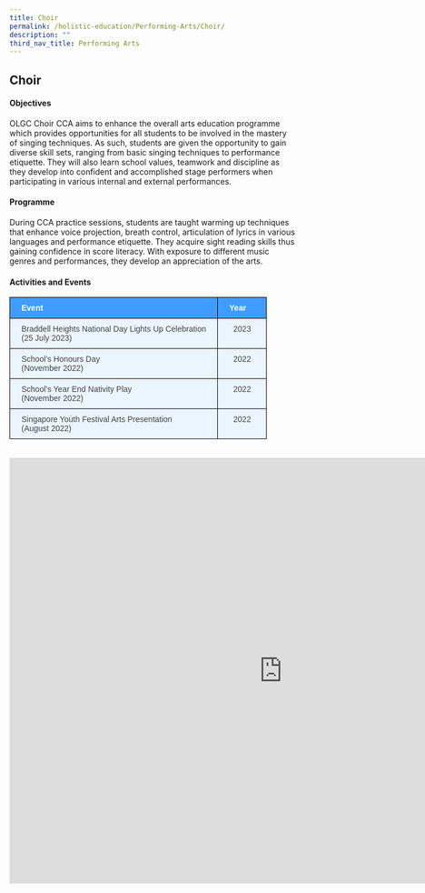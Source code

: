 ```yaml
---
title: Choir
permalink: /holistic-education/Performing-Arts/Choir/
description: ""
third_nav_title: Performing Arts
---
```

## Choir

#### Objectives

OLGC Choir CCA aims to enhance the overall arts education programme which provides opportunities for all students to be involved in the mastery of singing techniques. As such, students are given the opportunity to gain diverse skill sets, ranging from basic singing techniques to performance etiquette. They will also learn school values, teamwork and discipline as they develop into confident and accomplished stage performers when participating in various internal and external performances. 

#### Programme

During CCA practice sessions, students are taught warming up techniques that enhance voice projection, breath control, articulation of lyrics in various languages and performance etiquette. They acquire sight reading skills thus gaining confidence in score literacy. With exposure to different music genres and performances, they develop an appreciation of the arts. 

#### Activities and Events

<style type="text/css">
.tg  {border-collapse:collapse;border-color:#9ABAD9;border-spacing:0;}
.tg td{background-color:#EBF5FF;border-color:#9ABAD9;border-style:solid;border-width:1px;color:#444;
  font-family:Arial, sans-serif;font-size:14px;overflow:hidden;padding:10px 20px;word-break:normal;}
.tg th{background-color:#409cff;border-color:#9ABAD9;border-style:solid;border-width:1px;color:#fff;
  font-family:Arial, sans-serif;font-size:14px;font-weight:normal;overflow:hidden;padding:10px 20px;word-break:normal;}
.tg .tg-wp8o{border-color:#000000;text-align:center;vertical-align:top}
.tg .tg-mcqj{border-color:#000000;font-weight:bold;text-align:left;vertical-align:top}
.tg .tg-mqa1{border-color:#000000;font-weight:bold;text-align:center;vertical-align:top}
.tg .tg-73oq{border-color:#000000;text-align:left;vertical-align:top}
</style>
<table class="tg">
<thead>
  <tr>
    <th class="tg-mcqj">Event</th>
    <th class="tg-mqa1">    Year&nbsp;&nbsp;&nbsp;&nbsp;</th>
  </tr>
</thead>
<tbody>
  <tr>
    <td class="tg-73oq">Braddell Heights National Day Lights Up Celebration<br>(25 July 2023)</td>
    <td class="tg-wp8o">2023</td>
  </tr>
  <tr>
    <td class="tg-73oq">School’s Honours Day<br>(November 2022)</td>
    <td class="tg-wp8o">2022</td>
  </tr>
  <tr>
    <td class="tg-73oq">School’s Year End Nativity Play<br>(November 2022)</td>
    <td class="tg-wp8o">2022</td>
  </tr>
  <tr>
    <td class="tg-73oq">Singapore Youth Festival Arts Presentation<br>(August 2022)</td>
    <td class="tg-wp8o">2022</td>
  </tr>
</tbody>
</table>
<br>

<iframe allowfullscreen="true" height="749" width="960" frameborder="0" src="https://docs.google.com/presentation/d/e/2PACX-1vTktZqjQy8Jak81HX8bSNptuc08QOuUzgv-hCpi8Slb59je7fVIC53bNIK09l3v7DEoWiK6W0t4c7B_/embed?start=false&amp;loop=false&amp;delayms=3000"></iframe>